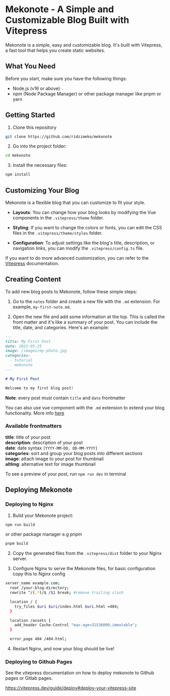 # Mekonote - A Simple and Customizable Blog Built with Vitepress

Mekonote is a simple, easy and customizable blog. It's built with Vitepress, a fast tool that helps you create static websites.

## What You Need

Before you start, make sure you have the following things:

- Node.js (v16 or above)
- npm (Node Package Manager) or other package manager like pnpm or yarn

## Getting Started

1. Clone this repository

```bash
git clone https://github.com/ridzimeko/mekonote
```

2. Go into the project folder:

```bash
cd mekonote
```

3. Install the necessary files:

```bash
npm install
```

## Customizing Your Blog

Mekonote is a flexible blog that you can customize to fit your style.

- **Layouts**: You can change how your blog looks by modifying the Vue components in the `.vitepress/theme` folder.

- **Styling**: If you want to change the colors or fonts, you can edit the CSS files in the `.vitepress/theme/styles` folder.

- **Configuration**: To adjust settings like the blog's title, description, or navigation links, you can modify the `.vitepress/config.ts` file.

If you want to do more advanced customization, you can refer to the [Vitepress](https://vitepress.dev/docs) documentation.

## Creating Content

To add new blog posts to Mekonote, follow these simple steps:

1. Go to the `notes` folder and create a new file with the `.md` extension. For example, `my-first-note.md`.

2. Open the new file and add some information at the top. This is called the front matter and it's like a summary of your post. You can include the title, date, and categories. Here's an example:

```markdown
---
title: My First Post
date: 2023-05-25 
image: /images/my-photo.jpg
categories:
  - tutorial
  - mekonote
---

# My First Post

Welcome to my first blog post!
```

**Note**: every post must contain `title` and `date` frontmatter

You can also use vue component with the `.md` extension to extend your blog functionality. More info [here](https://vitepress.dev/guide/using-vue#using-vue-in-markdown)

### Available frontmatters
**title**: title of your post <br>
**description**: description of your post <br>
**date**: date syntax `[YYYY-MM-DD, DD-MM-YYYY]` <br>
**categories**: sort and group your blog posts into different sections <br>
**image**: attach image to your post for thumbnail <br>
**altImg**: alternative text for image thumbnail

To see a preview of your post, run `npm run dev` in terminal


## Deploying Mekonote

### Deploying to Nginx

1. Build your Mekonote project:

```bash
npm run build
```
or other package manager e.g pnpm
```bash
pnpm build
```

2. Copy the generated files from the `.vitepress/dist` folder to your Nginx server.

3. Configure Nginx to serve the Mekonote files, for basic configuration copy this to Nginx config
```bash
server_name example.com;
  root /your-blog-directory;
  rewrite ^/(.*)/$ /$1 break; #remove trailing slash

  location / {
    try_files $uri $uri/index.html $uri.html =404;
  }

  location /assets {
    add_header Cache-Control "max-age=31536000,immutable";
  }

  error_page 404 /404.html;
```

4. Restart Nginx, and now your blog should be live!

### Deploying to Github Pages 

See the vitepress documentation on how to deploy mekonote to Github pages or Gitlab pages.

https://vitepress.dev/guide/deploy#deploy-your-vitepress-site
